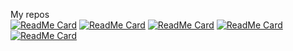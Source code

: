 My repos  
[![ReadMe Card](https://github-readme-stats.vercel.app/api/pin/?username=kato-k&repo=nyancat.vim)](https://github.com/kato-k/nyancat.vim)
[![ReadMe Card](https://github-readme-stats.vercel.app/api/pin/?username=kato-k&repo=vim-colorscheme-settings)](https://github.com/kato-k/vim-colorscheme-settings)
[![ReadMe Card](https://github-readme-stats.vercel.app/api/pin/?username=kato-k&repo=vim-auto-color-switcher)](https://github.com/kato-k/vim-auto-color-switcher)
[![ReadMe Card](https://github-readme-stats.vercel.app/api/pin/?username=kato-k&repo=github-grass-cli)](https://github.com/kato-k/github-grass-cli)
[![ReadMe Card](https://github-readme-stats.vercel.app/api/pin/?username=kato-k&repo=radiru.vim)](https://github.com/kato-k/radiru.vim)
